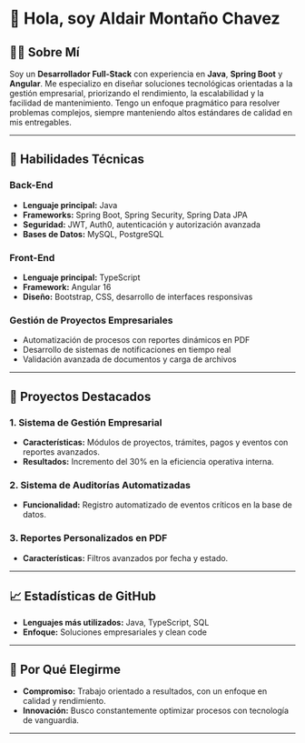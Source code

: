 # 👋 Hola, soy Aldair Montaño Chavez

## 👨‍💻 Sobre Mí
Soy un **Desarrollador Full-Stack** con experiencia en **Java**, **Spring Boot** y **Angular**. Me especializo en diseñar soluciones tecnológicas orientadas a la gestión empresarial, priorizando el rendimiento, la escalabilidad y la facilidad de mantenimiento. Tengo un enfoque pragmático para resolver problemas complejos, siempre manteniendo altos estándares de calidad en mis entregables.

---

## 💼 Habilidades Técnicas

### Back-End
- **Lenguaje principal:** Java  
- **Frameworks:** Spring Boot, Spring Security, Spring Data JPA  
- **Seguridad:** JWT, Auth0, autenticación y autorización avanzada  
- **Bases de Datos:** MySQL, PostgreSQL  

### Front-End
- **Lenguaje principal:** TypeScript  
- **Framework:** Angular 16  
- **Diseño:** Bootstrap, CSS, desarrollo de interfaces responsivas  

### Gestión de Proyectos Empresariales
- Automatización de procesos con reportes dinámicos en PDF  
- Desarrollo de sistemas de notificaciones en tiempo real  
- Validación avanzada de documentos y carga de archivos  

---

## 📂 Proyectos Destacados

### 1. Sistema de Gestión Empresarial
- **Características:** Módulos de proyectos, trámites, pagos y eventos con reportes avanzados.  
- **Resultados:** Incremento del 30% en la eficiencia operativa interna.  

### 2. Sistema de Auditorías Automatizadas
- **Funcionalidad:** Registro automatizado de eventos críticos en la base de datos.  

### 3. Reportes Personalizados en PDF
- **Características:** Filtros avanzados por fecha y estado.  

---

## 📈 Estadísticas de GitHub
- **Lenguajes más utilizados:** Java, TypeScript, SQL  
- **Enfoque:** Soluciones empresariales y clean code  

---

## 🌟 Por Qué Elegirme
- **Compromiso:** Trabajo orientado a resultados, con un enfoque en calidad y rendimiento.  
- **Innovación:** Busco constantemente optimizar procesos con tecnología de vanguardia.  

---
